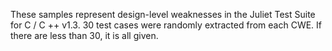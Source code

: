 These samples represent design-level weaknesses in the Juliet Test Suite for C / C ++ v1.3. 30 test cases were randomly extracted from each CWE. If there are less than 30, it is all given.
